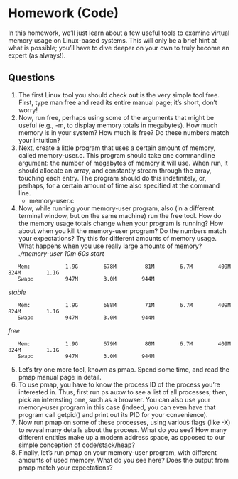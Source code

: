 # Homework (Code)
In this homework, we’ll just learn about a few useful tools to examine virtual memory usage on Linux-based systems. This will only be a brief hint at what is possible; you’ll have to dive deeper on your own to truly become an expert (as always!).
## Questions
1. The first Linux tool you should check out is the very simple tool free. First, type man free and read its entire manual page; it’s short, don’t worry!
2. Now, run free, perhaps using some of the arguments that might be useful (e.g., -m, to display memory totals in megabytes). How much memory is in your system? How much is free? Do these numbers match your intuition?
3. Next, create a little program that uses a certain amount of memory, called memory-user.c. This program should take one commandline argument: the number of megabytes of memory it will use. When run, it should allocate an array, and constantly stream through the array, touching each entry. The program should do this indefinitely, or, perhaps, for a certain amount of time also specified at the command line.
    - memory-user.c
4. Now, while running your memory-user program, also (in a different terminal window, but on the same machine) run the free tool. How do the memory usage totals change when your program is running? How about when you kill the memory-user program? Do the numbers match your expectations? Try this for different amounts of memory usage. What happens when you use really large amounts of memory?
*./memory-user 10m 60s*
*start*
```              total        used        free      shared     buffers       cache   available
   Mem:           1.9G        678M         81M        6.7M        409M        824M        1.1G
   Swap:          947M        3.0M        944M
```
*stable*
```              total        used        free      shared     buffers       cache   available
   Mem:           1.9G        688M         71M        6.7M        409M        824M        1.1G
   Swap:          947M        3.0M        944M
```
*free*
```              total        used        free      shared     buffers       cache   available
   Mem:           1.9G        679M         80M        6.7M        409M        824M        1.1G
   Swap:          947M        3.0M        944M
```
5. Let’s try one more tool, known as pmap. Spend some time, and read the pmap manual page in detail.
6. To use pmap, you have to know the process ID of the process you’re interested in. Thus, first run ps auxw to see a list of all processes; then, pick an interesting one, such as a browser. You can also use your memory-user program in this case (indeed, you can even have that program call getpid() and print out its PID for your convenience).
7. Now run pmap on some of these processes, using various flags (like -X) to reveal many details about the process. What do you see? How many different entities make up a modern address space, as opposed to our simple conception of code/stack/heap?
8. Finally, let’s run pmap on your memory-user program, with different amounts of used memory. What do you see here? Does the output from pmap match your expectations?